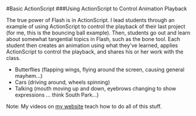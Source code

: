 #Basic ActionScript
###Using ActionScript to Control Animation Playback

The true power of Flash is in ActionScript. I lead students through an example of using ActionScript to control the playback of their last project (for me, this is the bouncing ball example). Then, students go out and learn about somewhat tangential topics in Flash, such as the bone tool. Each student then creates an animation using what they've learned, applies ActionScript to control the playback, and shares his or her work with the class.

* Butterflies (flapping wings, flying around the screen, causing general mayhem...)
* Cars (driving around, wheels spinning)
* Talking (mouth moving up and down, eyebrows changing to show expressions ... think South Park...)

Note: My videos on [my website](http://christensenacademy.org) teach how to do all of this stuff.

